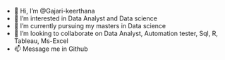- 👋 Hi, I’m @Gajari-keerthana
- 👀 I’m interested in Data Analyst and Data science
- 🌱 I’m currently pursuing my masters in Data science
- 💞️ I’m looking to collaborate on Data Analyst, Automation tester, Sql, R, Tableau, Ms-Excel
- 📫 Message me in Github

<!---
Gajari-keerthana/Gajari-keerthana is a ✨ special ✨ repository because its `README.md` (this file) appears on your GitHub profile.
You can click the Preview link to take a look at your changes.
--->
